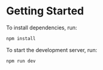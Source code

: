 # Getting Started

To install dependencies, run:

```bash
npm install
```

To start the development server, run:

```bash
npm run dev
```